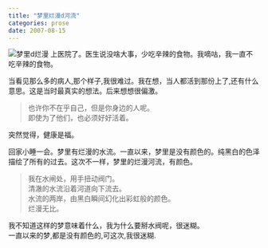 ```yaml
---
title: "梦里烂漫d河流"
categories: prose
date: 2007-08-15
---
```

![梦里d烂漫](https://o654lj7pu.qnssl.com/20070815.jpg)
上医院了。医生说没啥大事，少吃辛辣的食物。我嘀咕，我一直不吃辛辣的食物。

当看见那么多的病人,那个样子,我很难过。我在想，当人都活到那份上了,还有什么意思。这是当时最真实的想法。后来想想很偏激。

> 也许你不在乎自己，但是你身边的人呢。  
> 即使为了他们，也必须好好活着。

突然觉得，健康是福。
<!---more--->

回家小睡一会。梦里有烂漫的水流。一直以来，梦里是没有颜色的。纯黑白的色泽描绘了所有的过去。这次不一样，梦里的烂漫河流，有颜色。

> 我在水闸处，用手扭动阀门。  
> 清澈的水流沿着河道向下流去。  
> 水流的两岸，由黑白瞬间幻化出彩虹般的颜色。  
> 烂漫无比。

我不知道这样的梦意味着什么，我为什么要掰水阀呢，很迷糊。  
一直以来的梦,都是没有颜色的,可这次,我很迷糊.

